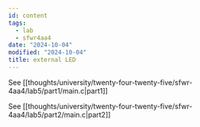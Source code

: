 ```yaml
---
id: content
tags:
  - lab
  - sfwr4aa4
date: "2024-10-04"
modified: "2024-10-04"
title: external LED
---
```


See [[thoughts/university/twenty-four-twenty-five/sfwr-4aa4/lab5/part1/main.c|part1]]

See [[thoughts/university/twenty-four-twenty-five/sfwr-4aa4/lab5/part2/main.c|part2]]
